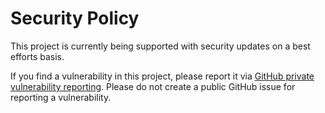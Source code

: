 # Security Policy

This project is currently being supported with security updates on a best efforts basis.

If you find a vulnerability in this project, please report it via [GitHub private vulnerability reporting](https://github.com/ogis-rd/awscdk-nat-gw-switch/security).
Please do not create a public GitHub issue for reporting a vulnerability.
